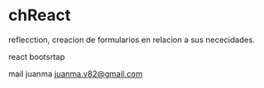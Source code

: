 # chReact

reflecction, creacion de formularios en relacion a sus nececidades.

react bootsrtap


mail juanma
juanma.v82@gmail.com